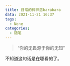 ```yaml
---
title: 日常的碎碎念barabara
data: 2021-11-21 16:37
tags:
  - None
categories:
  - 随笔
---
```



>“你的无畏源于你的无知”

不知道这句话是在哪看的了。
